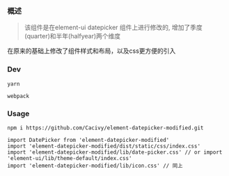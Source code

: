 ### 概述

> 该组件是在element-ui datepicker 组件上进行修改的, 增加了季度(quarter)和半年(halfyear)两个维度

在原来的基础上修改了组件样式和布局，以及css更方便的引入

### Dev

```
yarn 

webpack
```

### Usage

```
npm i https://github.com/Cacivy/element-datepicker-modified.git

import DatePicker from 'element-datepicker-modified'
import 'element-datepicker-modified/dist/static/css/index.css'
import 'element-datepicker-modified/lib/date-picker.css' // or import 'element-ui/lib/theme-default/index.css'
import 'element-datepicker-modified/lib/icon.css' // 同上

```
